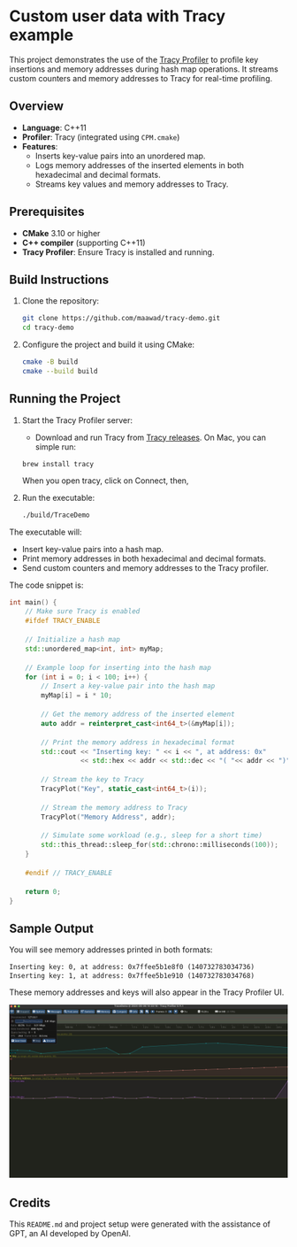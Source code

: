 
# Custom user data with Tracy example

This project demonstrates the use of the [Tracy Profiler](https://github.com/wolfpld/tracy) to profile key insertions and memory addresses during hash map operations. It streams custom counters and memory addresses to Tracy for real-time profiling.

## Overview

- **Language**: C++11
- **Profiler**: Tracy (integrated using `CPM.cmake`)
- **Features**:
  - Inserts key-value pairs into an unordered map.
  - Logs memory addresses of the inserted elements in both hexadecimal and decimal formats.
  - Streams key values and memory addresses to Tracy.

## Prerequisites

- **CMake** 3.10 or higher
- **C++ compiler** (supporting C++11)
- **Tracy Profiler**: Ensure Tracy is installed and running.

## Build Instructions

1. Clone the repository:
   ```bash
   git clone https://github.com/maawad/tracy-demo.git
   cd tracy-demo
   ```

2. Configure the project and build it using CMake:
   ```bash
   cmake -B build   
   cmake --build build 
   ```

## Running the Project

1. Start the Tracy Profiler server:
   - Download and run Tracy from [Tracy releases](https://github.com/wolfpld/tracy/releases).
   On Mac, you can simple run:
   ```terminal
   brew install tracy
   ```
   When you open tracy, click on Connect, then,

2. Run the executable:
   ```bash
   ./build/TraceDemo 
   ```

The executable will:
- Insert key-value pairs into a hash map.
- Print memory addresses in both hexadecimal and decimal formats.
- Send custom counters and memory addresses to the Tracy profiler.

The code snippet is:

```c++
int main() {
    // Make sure Tracy is enabled
    #ifdef TRACY_ENABLE

    // Initialize a hash map
    std::unordered_map<int, int> myMap;

    // Example loop for inserting into the hash map
    for (int i = 0; i < 100; i++) {
        // Insert a key-value pair into the hash map
        myMap[i] = i * 10;

        // Get the memory address of the inserted element
        auto addr = reinterpret_cast<int64_t>(&myMap[i]);

        // Print the memory address in hexadecimal format
        std::cout << "Inserting key: " << i << ", at address: 0x"
                  << std::hex << addr << std::dec << "( "<< addr << ")" << std::endl;

        // Stream the key to Tracy
        TracyPlot("Key", static_cast<int64_t>(i));

        // Stream the memory address to Tracy
        TracyPlot("Memory Address", addr);

        // Simulate some workload (e.g., sleep for a short time)
        std::this_thread::sleep_for(std::chrono::milliseconds(100));
    }

    #endif // TRACY_ENABLE

    return 0;
}
```
## Sample Output

You will see memory addresses printed in both formats:
```
Inserting key: 0, at address: 0x7ffee5b1e8f0 (140732783034736)
Inserting key: 1, at address: 0x7ffee5b1e910 (140732783034768)
```

These memory addresses and keys will also appear in the Tracy Profiler UI.

![](img/demo.png)

## Credits

This `README.md` and project setup were generated with the assistance of GPT, an AI developed by OpenAI.
